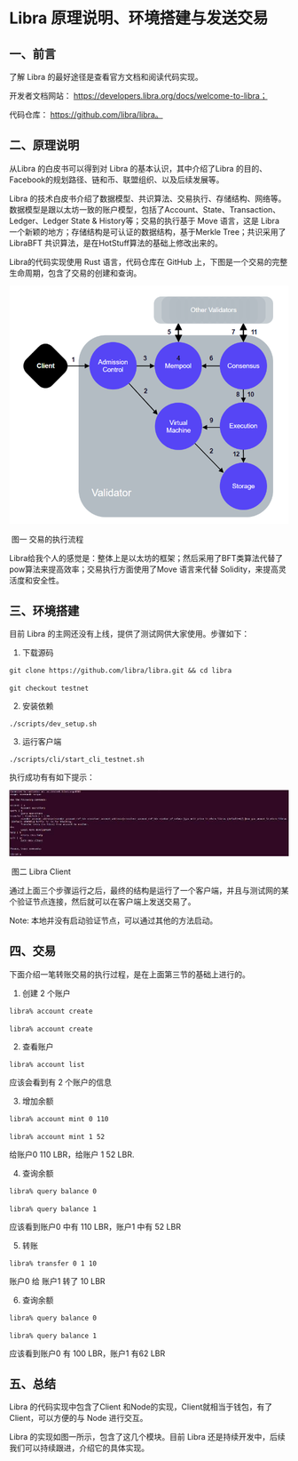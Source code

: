 # Libra 原理说明、环境搭建与发送交易

 

## 一、前言

了解 Libra 的最好途径是查看官方文档和阅读代码实现。

开发者文档网站： https://developers.libra.org/docs/welcome-to-libra； 

代码仓库：            https://github.com/libra/libra。

## 二、原理说明

从Libra 的白皮书可以得到对 Libra 的基本认识，其中介绍了Libra 的目的、Facebook的规划路径、链和币、联盟组织、以及后续发展等。

Libra 的技术白皮书介绍了数据模型、共识算法、交易执行、存储结构、网络等。数据模型是跟以太坊一致的账户模型，包括了Account、State、Transaction、Ledger、Ledger State & History等；交易的执行基于 Move 语言，这是 Libra 一个新颖的地方；存储结构是可认证的数据结构，基于Merkle Tree；共识采用了LibraBFT 共识算法，是在HotStuff算法的基础上修改出来的。

 

Libra的代码实现使用 Rust 语言，代码仓库在 GitHub 上，下图是一个交易的完整生命周期，包含了交易的创建和查询。

![img](images/libra_modules.png)

​                                                                                  图一 交易的执行流程

Libra给我个人的感觉是：整体上是以太坊的框架；然后采用了BFT类算法代替了pow算法来提高效率；交易执行方面使用了Move 语言来代替 Solidity，来提高灵活度和安全性。

## 三、环境搭建

目前 Libra 的主网还没有上线，提供了测试网供大家使用。步骤如下：

1. 下载源码

```
git clone https://github.com/libra/libra.git && cd libra

git checkout testnet
```

2. 安装依赖

```
./scripts/dev_setup.sh
```

3. 运行客户端

```
./scripts/cli/start_cli_testnet.sh
```

执行成功有有如下提示：

![img](images/libra_client.jpg)

​                                                                图二 Libra Client

通过上面三个步骤运行之后，最终的结构是运行了一个客户端，并且与测试网的某个验证节点连接，然后就可以在客户端上发送交易了。

Note: 本地并没有启动验证节点，可以通过其他的方法启动。

## 四、交易

下面介绍一笔转账交易的执行过程，是在上面第三节的基础上进行的。

1. 创建 2 个账户

```
libra% account create

libra% account create
```


2. 查看账户

```
libra% account list
```

应该会看到有 2 个账户的信息

 

3. 增加余额

```
libra% account mint 0 110

libra% account mint 1 52
```


给账户0 110 LBR，给账户 1 52 LBR.

 

4. 查询余额

```
libra% query balance 0

libra% query balance 1
```
应该看到账户0 中有 110 LBR，账户1 中有 52 LBR

 

5. 转账

```
libra% transfer 0 1 10
```

账户0 给 账户1 转了 10 LBR

 

6. 查询余额

```
libra% query balance 0

libra% query balance 1
```
应该看到账户0 有 100 LBR，账户1 有62 LBR



## 五、总结

Libra 的代码实现中包含了Client 和Node的实现，Client就相当于钱包，有了Client，可以方便的与 Node 进行交互。

Libra 的实现如图一所示，包含了这几个模块。目前 Libra 还是持续开发中，后续我们可以持续跟进，介绍它的具体实现。
